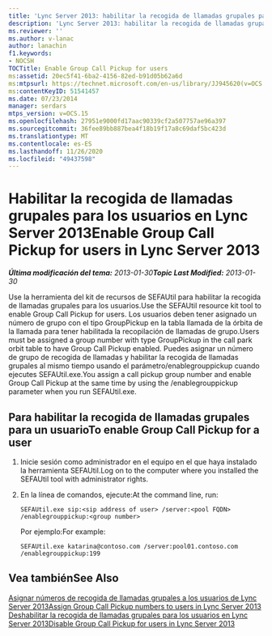```yaml
---
title: 'Lync Server 2013: habilitar la recogida de llamadas grupales para los usuarios'
description: 'Lync Server 2013: habilitar la recogida de llamadas grupales para los usuarios.'
ms.reviewer: ''
ms.author: v-lanac
author: lanachin
f1.keywords:
- NOCSH
TOCTitle: Enable Group Call Pickup for users
ms:assetid: 20ec5f41-6ba2-4156-82ed-b91d05b62a6d
ms:mtpsurl: https://technet.microsoft.com/en-us/library/JJ945620(v=OCS.15)
ms:contentKeyID: 51541457
ms.date: 07/23/2014
manager: serdars
mtps_version: v=OCS.15
ms.openlocfilehash: 27951e9000fd17aac90339cf2a507757ae96a397
ms.sourcegitcommit: 36fee89bb887bea4f18b19f17a8c69daf5bc423d
ms.translationtype: MT
ms.contentlocale: es-ES
ms.lasthandoff: 11/26/2020
ms.locfileid: "49437598"
---
```

# <a name="enable-group-call-pickup-for-users-in-lync-server-2013"></a><span data-ttu-id="bc2e8-103">Habilitar la recogida de llamadas grupales para los usuarios en Lync Server 2013</span><span class="sxs-lookup"><span data-stu-id="bc2e8-103">Enable Group Call Pickup for users in Lync Server 2013</span></span>

<div data-xmlns="http://www.w3.org/1999/xhtml">

<div class="topic" data-xmlns="http://www.w3.org/1999/xhtml" data-msxsl="urn:schemas-microsoft-com:xslt" data-cs="https://msdn.microsoft.com/">

<div data-asp="https://msdn2.microsoft.com/asp">



</div>

<div id="mainSection">

<div id="mainBody"><span data-ttu-id="bc2e8-104">

<span> </span></span><span class="sxs-lookup"><span data-stu-id="bc2e8-104">

<span> </span></span></span>

<span data-ttu-id="bc2e8-105">_**Última modificación del tema:** 2013-01-30_</span><span class="sxs-lookup"><span data-stu-id="bc2e8-105">_**Topic Last Modified:** 2013-01-30_</span></span>

<span data-ttu-id="bc2e8-106">Use la herramienta del kit de recursos de SEFAUtil para habilitar la recogida de llamadas grupales para los usuarios.</span><span class="sxs-lookup"><span data-stu-id="bc2e8-106">Use the SEFAUtil resource kit tool to enable Group Call Pickup for users.</span></span> <span data-ttu-id="bc2e8-107">Los usuarios deben tener asignado un número de grupo con el tipo GroupPickup en la tabla llamada de la órbita de la llamada para tener habilitada la recopilación de llamadas de grupo.</span><span class="sxs-lookup"><span data-stu-id="bc2e8-107">Users must be assigned a group number with type GroupPickup in the call park orbit table to have Group Call Pickup enabled.</span></span> <span data-ttu-id="bc2e8-108">Puedes asignar un número de grupo de recogida de llamadas y habilitar la recogida de llamadas grupales al mismo tiempo usando el parámetro/enablegrouppickup cuando ejecutes SEFAUtil.exe.</span><span class="sxs-lookup"><span data-stu-id="bc2e8-108">You assign a call pickup group number and enable Group Call Pickup at the same time by using the /enablegrouppickup parameter when you run SEFAUtil.exe.</span></span>

<div>

## <a name="to-enable-group-call-pickup-for-a-user"></a><span data-ttu-id="bc2e8-109">Para habilitar la recogida de llamadas grupales para un usuario</span><span class="sxs-lookup"><span data-stu-id="bc2e8-109">To enable Group Call Pickup for a user</span></span>

1.  <span data-ttu-id="bc2e8-110">Inicie sesión como administrador en el equipo en el que haya instalado la herramienta SEFAUtil.</span><span class="sxs-lookup"><span data-stu-id="bc2e8-110">Log on to the computer where you installed the SEFAUtil tool with administrator rights.</span></span>

2.  <span data-ttu-id="bc2e8-111">En la línea de comandos, ejecute:</span><span class="sxs-lookup"><span data-stu-id="bc2e8-111">At the command line, run:</span></span>
    
        SEFAUtil.exe sip:<sip address of user> /server:<pool FQDN> /enablegrouppickup:<group number>
    
    <span data-ttu-id="bc2e8-112">Por ejemplo:</span><span class="sxs-lookup"><span data-stu-id="bc2e8-112">For example:</span></span>
    
        SEFAUtil.exe katarina@contoso.com /server:pool01.contoso.com /enablegrouppickup:199

</div>

<div>

## <a name="see-also"></a><span data-ttu-id="bc2e8-113">Vea también</span><span class="sxs-lookup"><span data-stu-id="bc2e8-113">See Also</span></span>


[<span data-ttu-id="bc2e8-114">Asignar números de recogida de llamadas grupales a los usuarios de Lync Server 2013</span><span class="sxs-lookup"><span data-stu-id="bc2e8-114">Assign Group Call Pickup numbers to users in Lync Server 2013</span></span>](lync-server-2013-assign-group-call-pickup-numbers-to-users.md)  
[<span data-ttu-id="bc2e8-115">Deshabilitar la recogida de llamadas grupales para los usuarios en Lync Server 2013</span><span class="sxs-lookup"><span data-stu-id="bc2e8-115">Disable Group Call Pickup for users in Lync Server 2013</span></span>](lync-server-2013-disable-group-call-pickup-for-users.md)  
  

<span data-ttu-id="bc2e8-116"></div>

</div>

<span> </span>

</div>

</div>

</span><span class="sxs-lookup"><span data-stu-id="bc2e8-116"></div>

</div>

<span> </span>

</div>

</div>

</span></span></div>

